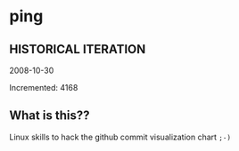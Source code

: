 # ping

## HISTORICAL ITERATION
2008-10-30

Incremented: 4168

## What is this?? 
Linux skills to hack the github commit visualization chart `;-)`
